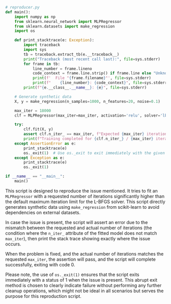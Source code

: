 ```python
# reproducer.py
def main():
    import numpy as np
    from sklearn.neural_network import MLPRegressor
    from sklearn.datasets import make_regression
    import os

    def print_stacktrace(e: Exception):
        import traceback
        import sys
        tb = traceback.extract_tb(e.__traceback__)
        print("Traceback (most recent call last):", file=sys.stderr)
        for frame in tb:
            line_number = frame.lineno
            code_context = frame.line.strip() if frame.line else "Unknown"
            print(f'  File "{frame.filename}"', file=sys.stderr)
            print(f"    {line_number}: {code_context}", file=sys.stderr)
        print(f"{e.__class__.__name__}: {e}", file=sys.stderr)

    # Generate synthetic data
    X, y = make_regression(n_samples=1000, n_features=20, noise=0.1)

    max_iter = 18000
    clf = MLPRegressor(max_iter=max_iter, activation='relu', solver='lbfgs', verbose=True)

    try:
        clf.fit(X, y)
        assert clf.n_iter_ == max_iter, f"Expected {max_iter} iterations, got {clf.n_iter_}"
        print(f"Training completed for {clf.n_iter_} / {max_iter} iterations as expected.")
    except AssertionError as e:
        print_stacktrace(e)
        os._exit(1)  # Use os._exit to exit immediately with the given status without cleaning up.
    except Exception as e:
        print_stacktrace(e)
        os._exit(1)

if __name__ == "__main__":
    main()
```

This script is designed to reproduce the issue mentioned. It tries to fit an `MLPRegressor` with a requested number of iterations significantly higher than the default maximum iteration limit for the L-BFGS solver. This script directly generates synthetic data using `make_regression` from scikit-learn to avoid dependencies on external datasets.

In case the issue is present, the script will assert an error due to the mismatch between the requested and actual number of iterations (the condition where the `n_iter_` attribute of the fitted model does not match `max_iter`), then print the stack trace showing exactly where the issue occurs.

When the problem is fixed, and the actual number of iterations matches the requested `max_iter`, the assertion will pass, and the script will complete successfully, exiting with code 0.

Please note, the use of `os._exit(1)` ensures that the script exits immediately with a status of 1 when the issue is present. This abrupt exit method is chosen to clearly indicate failure without performing any further cleanup operations, which might not be ideal in all scenarios but serves the purpose for this reproduction script.